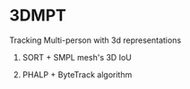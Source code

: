 # 3DMPT
Tracking Multi-person with 3d representations

1. SORT + SMPL mesh's 3D IoU

2. PHALP + ByteTrack algorithm
